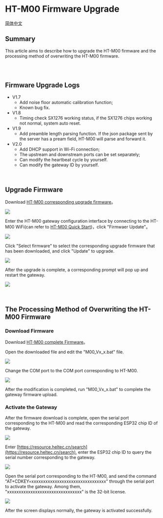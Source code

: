 # HT-M00 Firmware Upgrade

[简体中文](https://heltec-automation.readthedocs.io/zh_CN/latest/gateway/ht-m00/update_firmware.html)


## Summary

This article aims to describe how to upgrade the HT-M00 firmware and the processing method of overwriting the HT-M00 firmware.

```Tip:: Since the HT-M00 firmware version V1.8 has updated the gateway activation code algorithm. Therefore, upgrading from V1.7 and below to V1.8 and above requires reactivating the HT-M00 gateway. Please send the gateway ESP32 chip ID to "support@heltec.cn", we will recalculate the activation code for you and upload it to the server.

```

&nbsp;

## Firmware Upgrade Logs

- V1.7
  - Add noise floor automatic calibration function;
  - Known bug fix.
- V1.8
  - Timing check SX1276 working status, if the SX1276 chips working not normal, system auto reset.
- V1.9
  - Add preamble length parsing function. If the json package sent by the server has a pream field, HT-M00 will parse and forward it.
- V2.0
  - Add DHCP support in Wi-Fi connection;
  - The upstream and downstream ports can be set separately;
  - Can modify the heartbeat cycle by yourself.
  - Can modify the gateway ID by yourself.

&nbsp;

## Upgrade Firmware

Download [HT-M00 corresponding upgrade firmware](https://resource.heltec.cn/download/HT-M00/firmware)。

![](img/update_firmware/01.png)

Enter the HT-M00 gateway configuration interface by connecting to the HT-M00 WiFi(can refer to [HT-M00 Quick Start](https://heltec-automation-docs.readthedocs.io/en/latest/gateway/ht-m00/quick_start.html))，click "Firmwaer Update"。

![](img/update_firmware/02.png)

Click "Select firmware" to select the corresponding upgrade firmware that has been downloaded, and click "Update" to upgrade.

![](img/update_firmware/03.png)

After the upgrade is complete, a corresponding prompt will pop up and restart the gateway.

![](img/update_firmware/04.png)

&nbsp;

## The Processing Method of Overwriting the HT-M00 Firmware

### Download Firmware

Download [HT-M00 complete Firmware](https://resource.heltec.cn/download/HT-M00/firmware/complete_firmware)。

Open the downloaded file and edit the "M00_Vx_x.bat" file.

![](img/update_firmware/05.png)

Change the COM port to the COM port corresponding to HT-M00.

![](img/update_firmware/06.png)

After the modification is completed, run "M00_Vx_x.bat" to complete the gateway firmware upload.

### Activate the Gateway

After the firmware download is complete, open the serial port corresponding to the HT-M00 and read the corresponding ESP32 chip ID of the gateway.

![](img/update_firmware/07.png)

Enter [https://resource.heltec.cn/search](https://resource.heltec.cn/search), enter the ESP32 chip ID to query the serial number corresponding to the gateway.

![](img/update_firmware/08.png)

Open the serial port corresponding to the HT-M00, and send the command "AT+CDKEY=xxxxxxxxxxxxxxxxxxxxxxxxxxxxxxxx" through the serial port to activate the gateway. Among them, "xxxxxxxxxxxxxxxxxxxxxxxxxxxxxxxx" is the 32-bit license.

![](img/update_firmware/09.png)

After the screen displays normally, the gateway is activated successfully.



```Tip:: For lower version firmware, the firmware can be upgraded according to the "firmware upgrade" method.

```

